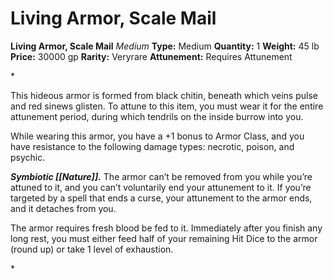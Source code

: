 # Living Armor, Scale Mail

**Living Armor, Scale Mail**
_Medium_
**Type:** Medium
**Quantity:** 1
**Weight:** 45 lb
**Price:** 30000 gp
**Rarity:** Veryrare
**Attunement:** Requires Attunement

*<p>This hideous armor is formed from black chitin, beneath which veins pulse and red sinews glisten. To attune to this item, you must wear it for the entire attunement period, during which tendrils on the inside burrow into you.

While wearing this armor, you have a +1 bonus to Armor Class, and you have resistance to the following damage types: necrotic, poison, and psychic.

***Symbiotic [[Nature]].*** The armor can’t be removed from you while you’re attuned to it, and you can’t voluntarily end your attunement to it. If you’re targeted by a spell that ends a curse, your attunement to the armor ends, and it detaches from you.

The armor requires fresh blood be fed to it. Immediately after you finish any long rest, you must either feed half of your remaining Hit Dice to the armor (round up) or take 1 level of exhaustion.</p>*